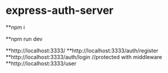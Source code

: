 # express-auth-server
 
**npm i 

**npm run dev

**http://localhost:3333/
**http://localhost:3333/auth/register
**http://localhost:3333/auth/login
//protected with middleware 
**http://localhost:3333/user
